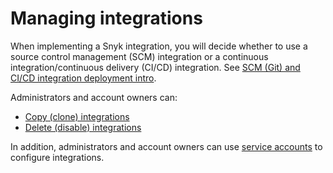 # Managing integrations

When implementing a Snyk integration, you will decide whether to use a source control management (SCM) integration or a continuous integration/continuous delivery (CI/CD) integration. See [SCM (Git) and CI/CD integration deployment intro](../git-repository-and-ci-cd-integrations-comparisons.md).

Administrators and account owners can:

* [Copy (clone) integrations](clone-an-integration-across-your-snyk-orgs.md)
* [Delete (disable) integrations](disable-a-git-integration.md)

In addition, administrators and account owners can use [service accounts](../../snyk-admin/structure-account-for-high-application-performance/service-accounts.md) to configure integrations.
